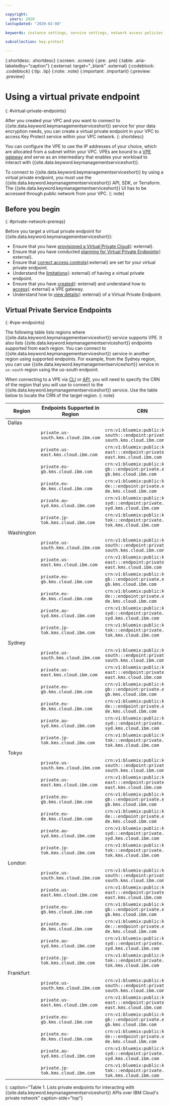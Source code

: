 ```yaml
---

copyright:
  years: 2020
lastupdated: "2020-02-08"

keywords: instance settings, service settings, network access policies, virtual private endpoints, private gateway, VPE

subcollection: key-protect

---
```


{:shortdesc: .shortdesc}
{:screen: .screen}
{:pre: .pre}
{:table: .aria-labeledby="caption"}
{:external: target="_blank" .external}
{:codeblock: .codeblock}
{:tip: .tip}
{:note: .note}
{:important: .important}
{:preview: .preview}

# Using a virtual private endpoint
{: #virtual-private-endpoints}

After you created your VPC and you want to connect to 
{{site.data.keyword.keymanagementserviceshort}} service for your 
data encryption needs, you can create a virtual private endpoint 
in your VPC to access Key Protect service within your VPC network.
{: shortdesc}

You can configure the VPE to use the IP addresses of 
your choice, which are allocated from a subnet within your VPC. 
VPEs are bound to a [VPE gateway](/docs/vpc?topic=vpc-about-vpe) 
and serve as an intermediary 
that enables your workload to interact with 
{{site.data.keyword.keymanagementserviceshort}}.

To connect to {{site.data.keyword.keymanagementserviceshort}} by using a 
virtual private endpoint, you must use the 
{{site.data.keyword.keymanagementserviceshort}} API, SDK, or Terraform.
The {{site.data.keyword.keymanagementserviceshort}} UI has to be accessed 
through public network from your VPC.
{: note}

## Before you begin
{: #private-network-prereqs}

Before you target a virtual private endpoint for
{{site.data.keyword.keymanagementserviceshort}}:

- Ensure that you have [provisioned a Virtual Private Cloud](/docs/vpc?topic=vpc-getting-started){: external}.
- Ensure that you have conducted [planning for Virtual Private Endpoints](/docs/vpc?topic=vpc-planning-considerations){: external}.
- Ensure that [correct access controls](/docs/vpc?topic=vpc-vpe-configuring-acls){:external} 
  are set for your virtual private endpoint.
- Understand the [limitations](/docs/vpc?topic=vpc-limitations-vpe){: external} of having a virtual private endpoint.
- Ensure that you have [created](/docs/vpc?topic=vpc-ordering-endpoint-gateway){: external} and understand how to 
  [access](/docs/vpc?topic=vpc-accessing-vpe-after-setup){: external} a VPE gateway.
- Understand how to [view details](/docs/vpc?topic=vpc-vpe-viewing-details-of-an-endpoint-gateway){: external} of 
  a Virtual Private Endpoint.


## Virtual Private Service Endpoints
{: #vpe-endpoints}

The following table lists regions where {{site.data.keyword.keymanagementserviceshort}} service supports VPE. 
It also lists {{site.data.keyword.keymanagementserviceshort}} endpoints supported from each region. You can 
connect to {{site.data.keyword.keymanagementserviceshort}} service in another region using supported endpoints. 
For example, from the Sydney region, you can use {{site.data.keyword.keymanagementserviceshort}} service in 
`us-south` region using the us-south endpoint.

When connecting to a VPE via [CLI](/docs/vpc?topic=vpc-ordering-endpoint-gateway#vpe-ordering-cli) 
or [API](/docs/vpc?topic=vpc-ordering-endpoint-gateway#vpe-ordering-api), you will 
need to specify the CRN of the region that you will use to connect to the 
{{site.data.keyword.keymanagementserviceshort}} service. Use the table below to locate the CRN 
of the target region.
{: note}

| Region  | Endpoints Supported in Region | CRN |                                                                                                                                                                                                            
|---------|-------------------------------------------------------------------------------------------------------------------------------------------------------------------------------------------------------------------------------------------|------------------|
| Dallas  | | |
| |`private.us-south.kms.cloud.ibm.com` | `crn:v1:bluemix:public:kms:us-south:::endpoint:private.us-south.kms.cloud.ibm.com` | 
| |`private.us-east.kms.cloud.ibm.com`|`crn:v1:bluemix:public:kms:us-east:::endpoint:private.us-east.kms.cloud.ibm.com`| 
| |`private.eu-gb.kms.cloud.ibm.com` |`crn:v1:bluemix:public:kms:eu-gb:::endpoint:private.eu-gb.kms.cloud.ibm.com`|
| |`private.eu-de.kms.cloud.ibm.com` |`crn:v1:bluemix:public:kms:eu-de:::endpoint:private.eu-de.kms.cloud.ibm.com`|
| |`private.au-syd.kms.cloud.ibm.com`|`crn:v1:bluemix:public:kms:au-syd:::endpoint:private.au-syd.kms.cloud.ibm.com`|
| |`private.jp-tok.kms.cloud.ibm.com`| `crn:v1:bluemix:public:kms:jp-tok:::endpoint:private.jp-tok.kms.cloud.ibm.com`|
| Washington  | | | |
| |`private.us-south.kms.cloud.ibm.com` | `crn:v1:bluemix:public:kms:us-south:::endpoint:private.us-south.kms.cloud.ibm.com` | 
| |`private.us-east.kms.cloud.ibm.com`|`crn:v1:bluemix:public:kms:us-east:::endpoint:private.us-east.kms.cloud.ibm.com`| 
| |`private.eu-gb.kms.cloud.ibm.com` |`crn:v1:bluemix:public:kms:eu-gb:::endpoint:private.eu-gb.kms.cloud.ibm.com`|
| |`private.eu-de.kms.cloud.ibm.com` |`crn:v1:bluemix:public:kms:eu-de:::endpoint:private.eu-de.kms.cloud.ibm.com`|
| |`private.au-syd.kms.cloud.ibm.com`|`crn:v1:bluemix:public:kms:au-syd:::endpoint:private.au-syd.kms.cloud.ibm.com`|
| |`private.jp-tok.kms.cloud.ibm.com`| `crn:v1:bluemix:public:kms:jp-tok:::endpoint:private.jp-tok.kms.cloud.ibm.com`|
| Sydney    | | | |
| | `private.us-south.kms.cloud.ibm.com` | `crn:v1:bluemix:public:kms:us-south:::endpoint:private.us-south.kms.cloud.ibm.com` | 
| |`private.us-east.kms.cloud.ibm.com`|`crn:v1:bluemix:public:kms:us-east:::endpoint:private.us-east.kms.cloud.ibm.com`| 
| |`private.eu-gb.kms.cloud.ibm.com` |`crn:v1:bluemix:public:kms:eu-gb:::endpoint:private.eu-gb.kms.cloud.ibm.com`|
| |`private.eu-de.kms.cloud.ibm.com` |`crn:v1:bluemix:public:kms:eu-de:::endpoint:private.eu-de.kms.cloud.ibm.com`|
| |`private.au-syd.kms.cloud.ibm.com`|`crn:v1:bluemix:public:kms:au-syd:::endpoint:private.au-syd.kms.cloud.ibm.com`|
| |`private.jp-tok.kms.cloud.ibm.com`| `crn:v1:bluemix:public:kms:jp-tok:::endpoint:private.jp-tok.kms.cloud.ibm.com`|
| Tokyo    | | | |
| | `private.us-south.kms.cloud.ibm.com` | `crn:v1:bluemix:public:kms:us-south:::endpoint:private.us-south.kms.cloud.ibm.com` | 
| |`private.us-east.kms.cloud.ibm.com`|`crn:v1:bluemix:public:kms:us-east:::endpoint:private.us-east.kms.cloud.ibm.com`| 
| |`private.eu-gb.kms.cloud.ibm.com` |`crn:v1:bluemix:public:kms:eu-gb:::endpoint:private.eu-gb.kms.cloud.ibm.com`|
| |`private.eu-de.kms.cloud.ibm.com` |`crn:v1:bluemix:public:kms:eu-de:::endpoint:private.eu-de.kms.cloud.ibm.com`|
| |`private.au-syd.kms.cloud.ibm.com`|`crn:v1:bluemix:public:kms:au-syd:::endpoint:private.au-syd.kms.cloud.ibm.com`|
| |`private.jp-tok.kms.cloud.ibm.com`| `crn:v1:bluemix:public:kms:jp-tok:::endpoint:private.jp-tok.kms.cloud.ibm.com`|
| London    | | | |
| | `private.us-south.kms.cloud.ibm.com` | `crn:v1:bluemix:public:kms:us-south:::endpoint:private.us-south.kms.cloud.ibm.com` | 
| |`private.us-east.kms.cloud.ibm.com`|`crn:v1:bluemix:public:kms:us-east:::endpoint:private.us-east.kms.cloud.ibm.com`| 
| |`private.eu-gb.kms.cloud.ibm.com` |`crn:v1:bluemix:public:kms:eu-gb:::endpoint:private.eu-gb.kms.cloud.ibm.com`|
| |`private.eu-de.kms.cloud.ibm.com` |`crn:v1:bluemix:public:kms:eu-de:::endpoint:private.eu-de.kms.cloud.ibm.com`|
| |`private.au-syd.kms.cloud.ibm.com`|`crn:v1:bluemix:public:kms:au-syd:::endpoint:private.au-syd.kms.cloud.ibm.com`|
| |`private.jp-tok.kms.cloud.ibm.com`| `crn:v1:bluemix:public:kms:jp-tok:::endpoint:private.jp-tok.kms.cloud.ibm.com`|
| Frankfurt    | | | |
| | `private.us-south.kms.cloud.ibm.com` | `crn:v1:bluemix:public:kms:us-south:::endpoint:private.us-south.kms.cloud.ibm.com` | 
| |`private.us-east.kms.cloud.ibm.com`|`crn:v1:bluemix:public:kms:us-east:::endpoint:private.us-east.kms.cloud.ibm.com`| 
| |`private.eu-gb.kms.cloud.ibm.com` |`crn:v1:bluemix:public:kms:eu-gb:::endpoint:private.eu-gb.kms.cloud.ibm.com`|
| |`private.eu-de.kms.cloud.ibm.com` |`crn:v1:bluemix:public:kms:eu-de:::endpoint:private.eu-de.kms.cloud.ibm.com`|
| |`private.au-syd.kms.cloud.ibm.com`|`crn:v1:bluemix:public:kms:au-syd:::endpoint:private.au-syd.kms.cloud.ibm.com`|
| |`private.jp-tok.kms.cloud.ibm.com`| `crn:v1:bluemix:public:kms:jp-tok:::endpoint:private.jp-tok.kms.cloud.ibm.com`|
{: caption="Table 1. Lists private endpoints for interacting with {{site.data.keyword.keymanagementserviceshort}} APIs over IBM Cloud's private network" caption-side="top"}
